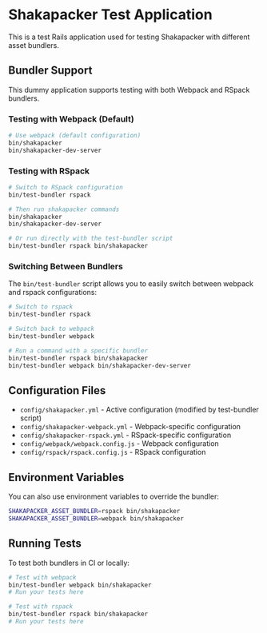 # Shakapacker Test Application

This is a test Rails application used for testing Shakapacker with different asset bundlers.

## Bundler Support

This dummy application supports testing with both Webpack and RSpack bundlers.

### Testing with Webpack (Default)

```bash
# Use webpack (default configuration)
bin/shakapacker
bin/shakapacker-dev-server
```

### Testing with RSpack

```bash
# Switch to RSpack configuration
bin/test-bundler rspack

# Then run shakapacker commands
bin/shakapacker
bin/shakapacker-dev-server

# Or run directly with the test-bundler script
bin/test-bundler rspack bin/shakapacker
```

### Switching Between Bundlers

The `bin/test-bundler` script allows you to easily switch between webpack and rspack configurations:

```bash
# Switch to rspack
bin/test-bundler rspack

# Switch back to webpack
bin/test-bundler webpack

# Run a command with a specific bundler
bin/test-bundler rspack bin/shakapacker
bin/test-bundler webpack bin/shakapacker-dev-server
```

## Configuration Files

- `config/shakapacker.yml` - Active configuration (modified by test-bundler script)
- `config/shakapacker-webpack.yml` - Webpack-specific configuration
- `config/shakapacker-rspack.yml` - RSpack-specific configuration
- `config/webpack/webpack.config.js` - Webpack configuration
- `config/rspack/rspack.config.js` - RSpack configuration

## Environment Variables

You can also use environment variables to override the bundler:

```bash
SHAKAPACKER_ASSET_BUNDLER=rspack bin/shakapacker
SHAKAPACKER_ASSET_BUNDLER=webpack bin/shakapacker
```

## Running Tests

To test both bundlers in CI or locally:

```bash
# Test with webpack
bin/test-bundler webpack bin/shakapacker
# Run your tests here

# Test with rspack
bin/test-bundler rspack bin/shakapacker
# Run your tests here
```